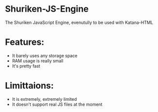 # Shuriken-JS-Engine
The Shuriken JavaScript Engine, evenutully to be used with Katana-HTML

# Features:
- It barely uses any storage space
- RAM usage is really small
- It's pretty fast

# Limittaions:
- It is extremely, extremely limited
- It doesn't support real JS files at the moment
